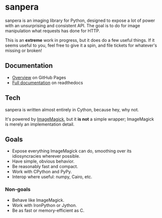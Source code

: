 # sanpera

sanpera is an imaging library for Python, designed to expose a lot of power with an unsurprising and consistent API.  The goal is to do for image manipulation what requests has done for HTTP.

This is an **extreme** work in progress, but it does do a few useful things.  If it seems useful to you, feel free to give it a spin, and file tickets for whatever's missing or broken!

## Documentation

* [Overview](http://eevee.github.com/sanpera/) on GitHub Pages
* [Full documentation](http://sanpera.readthedocs.org/en/latest/) on readthedocs

## Tech

sanpera is written almost entirely in Cython, because hey, why not.

It's powered by [ImageMagick](http://www.imagemagick.org/script/index.php), but it **is not** a simple wrapper; ImageMagick is merely an implementation detail.

## Goals

* Expose everything ImageMagick can do, smoothing over its idiosyncracies wherever possible.
* Have simple, obvious behavior.
* Be reasonably fast and compact.
* Work with CPython and PyPy.
* Interop where useful: numpy, Cairo, etc.

### Non-goals

* Behave like ImageMagick.
* Work with IronPython or Jython.
* Be as fast or memory-efficient as C.
